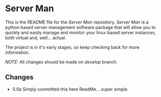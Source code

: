 # Server Man

This is the README file for the *Server Man* repository. *Server Man* is a python based server management software package that will allow you to quickly and easily manage and monitor your linux based server instances, both virtual and, well... actual.

The project is in it's early stages, so keep checking back for more information.

*NOTE:* All changes should be made on _develop_ branch.

## Changes

* 0.0a Simply committed this here ReadMe... super simple.

